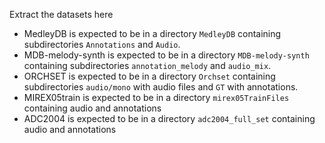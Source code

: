 Extract the datasets here

- MedleyDB is expected to be in a directory `MedleyDB` containing subdirectories `Annotations` and `Audio`.
- MDB-melody-synth is expected to be in a directory `MDB-melody-synth` containing subdirectories `annotation_melody` and `audio_mix`.  
- ORCHSET is expected to be in a directory `Orchset` containing subdirectories `audio/mono` with audio files and `GT` with annotations.
- MIREX05train is expected to be in a directory `mirex05TrainFiles` containing audio and annotations
- ADC2004 is expected to be in a directory `adc2004_full_set` containing audio and annotations